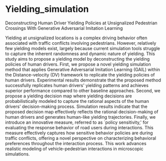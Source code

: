 # Yielding_simulation
Deconstructing Human Driver Yielding Policies at Unsignalized Pedestrian Crossings With Generative Adversarial Imitation Learning


Yielding at unsignalized locations is a complex driving behavior often associated with traffic conflicts involving pedestrians. However, relatively few yielding models exist, largely because current simulation tools struggle to capture the inherent randomness and dynamic nature of yielding. This study aims to propose a yielding model by deconstructing the yielding policies of human drivers. First, we propose a novel yielding simulation method that applies Generative Adversarial Imitation Learning (GAIL) within the Distance-velocity (DV) framework to replicate the yielding policies of human drivers. Experimental results demonstrate that the proposed method successfully replicates human drivers' yielding patterns and achieves superior performance compared to other baseline approaches. Second, we propose a yielding decision map where yielding decisions are probabilistically modeled to capture the rational aspects of the human drivers' decision-making process. Simulation results indicate that the proposed decision map effectively reflects the rational decision-making of human drivers and generates human-like yielding trajectories. Finally, we introduce an innovative measure, referred to as `policy sensitivity,' for evaluating the response behavior of road users during interactions. This measure effectively captures how sensitive behavior policies are during traffic conflicts, offering a novel perspective on characterizing behavioral preferences throughout the interaction process. This work advances realistic modeling of vehicle-pedestrian interactions in microscopic simulations.


